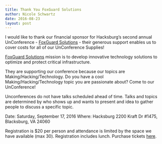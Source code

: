 ```yaml
---
title: Thank You FoxGuard Solutions
author: Nicole Schwartz
date: 2016-08-23
layout: post
---
```


I would like to thank our financial sponsor for Hacksburg’s second annual UnConference - [FoxGuard Solutions](http://foxguardsolutions.com/careers/) - their generous support enables us to cover costs for all of our UnConference Supplies! 

[FoxGuard Solutions](http://foxguardsolutions.com/careers/) mission is to develop innovative technology solutions to optimize and protect critical infrastructure.

They are supporting our conference because our topics are Making/Hacking/Technology. Do you have a cool Making/Hacking/Technology topic you are passionate about? Come to our UnConference!

Unconferences do not have talks scheduled ahead of time. Talks and topics are determined by who shows up and wants to present and idea to gather people to discuss a specific topic.

Date: Saturday, September 17, 2016
Where: Hacksburg 2200 Kraft Dr #1475, Blacksburg, VA 24060

Registration is $20 per person and attendance is limited by the space we have available (max 30). Registration includes lunch.
Purchase tickets [here](https://www.eventbrite.com/e/hacksburg-unconference-ii-tickets-25973691009).
